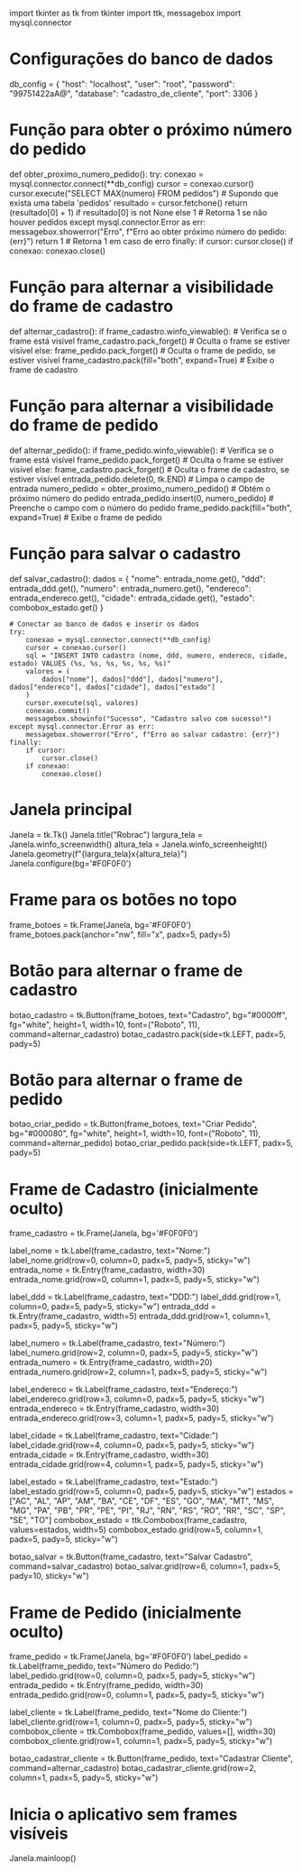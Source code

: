import tkinter as tk
from tkinter import ttk, messagebox
import mysql.connector

# Configurações do banco de dados
db_config = {
    "host": "localhost",
    "user": "root",
    "password": "99751422aA@",
    "database": "cadastro_de_cliente",
    "port": 3306
}

# Função para obter o próximo número do pedido
def obter_proximo_numero_pedido():
    try:
        conexao = mysql.connector.connect(**db_config)
        cursor = conexao.cursor()
        cursor.execute("SELECT MAX(numero) FROM pedidos")  # Supondo que exista uma tabela 'pedidos'
        resultado = cursor.fetchone()
        return (resultado[0] + 1) if resultado[0] is not None else 1  # Retorna 1 se não houver pedidos
    except mysql.connector.Error as err:
        messagebox.showerror("Erro", f"Erro ao obter próximo número do pedido: {err}")
        return 1  # Retorna 1 em caso de erro
    finally:
        if cursor:
            cursor.close()
        if conexao:
            conexao.close()

# Função para alternar a visibilidade do frame de cadastro
def alternar_cadastro():
    if frame_cadastro.winfo_viewable():  # Verifica se o frame está visível
        frame_cadastro.pack_forget()      # Oculta o frame se estiver visível
    else:
        frame_pedido.pack_forget()        # Oculta o frame de pedido, se estiver visível
        frame_cadastro.pack(fill="both", expand=True)  # Exibe o frame de cadastro

# Função para alternar a visibilidade do frame de pedido
def alternar_pedido():
    if frame_pedido.winfo_viewable():  # Verifica se o frame está visível
        frame_pedido.pack_forget()      # Oculta o frame se estiver visível
    else:
        frame_cadastro.pack_forget()    # Oculta o frame de cadastro, se estiver visível
        entrada_pedido.delete(0, tk.END)  # Limpa o campo de entrada
        numero_pedido = obter_proximo_numero_pedido()  # Obtém o próximo número do pedido
        entrada_pedido.insert(0, numero_pedido)  # Preenche o campo com o número do pedido
        frame_pedido.pack(fill="both", expand=True)  # Exibe o frame de pedido

# Função para salvar o cadastro
def salvar_cadastro():
    dados = {
        "nome": entrada_nome.get(),
        "ddd": entrada_ddd.get(),
        "numero": entrada_numero.get(),
        "endereco": entrada_endereco.get(),
        "cidade": entrada_cidade.get(),
        "estado": combobox_estado.get()
    }

    # Conectar ao banco de dados e inserir os dados
    try:
        conexao = mysql.connector.connect(**db_config)
        cursor = conexao.cursor()
        sql = "INSERT INTO cadastro (nome, ddd, numero, endereco, cidade, estado) VALUES (%s, %s, %s, %s, %s, %s)"
        valores = (
            dados["nome"], dados["ddd"], dados["numero"], dados["endereco"], dados["cidade"], dados["estado"]
        )
        cursor.execute(sql, valores)
        conexao.commit()
        messagebox.showinfo("Sucesso", "Cadastro salvo com sucesso!")
    except mysql.connector.Error as err:
        messagebox.showerror("Erro", f"Erro ao salvar cadastro: {err}")
    finally:
        if cursor:
            cursor.close()
        if conexao:
            conexao.close()

# Janela principal
Janela = tk.Tk()
Janela.title("Robrac")
largura_tela = Janela.winfo_screenwidth()
altura_tela = Janela.winfo_screenheight()
Janela.geometry(f"{largura_tela}x{altura_tela}")
Janela.configure(bg='#F0F0F0')

# Frame para os botões no topo
frame_botoes = tk.Frame(Janela, bg='#F0F0F0')
frame_botoes.pack(anchor="nw", fill="x", padx=5, pady=5)

# Botão para alternar o frame de cadastro
botao_cadastro = tk.Button(frame_botoes, text="Cadastro", bg="#0000ff", fg="white", height=1, width=10, font=("Roboto", 11),
                           command=alternar_cadastro)
botao_cadastro.pack(side=tk.LEFT, padx=5, pady=5)

# Botão para alternar o frame de pedido
botao_criar_pedido = tk.Button(frame_botoes, text="Criar Pedido", bg="#000080", fg="white", height=1, width=10, font=("Roboto", 11),
                               command=alternar_pedido)
botao_criar_pedido.pack(side=tk.LEFT, padx=5, pady=5)

# Frame de Cadastro (inicialmente oculto)
frame_cadastro = tk.Frame(Janela, bg='#F0F0F0')

label_nome = tk.Label(frame_cadastro, text="Nome:")
label_nome.grid(row=0, column=0, padx=5, pady=5, sticky="w")
entrada_nome = tk.Entry(frame_cadastro, width=30)
entrada_nome.grid(row=0, column=1, padx=5, pady=5, sticky="w")

label_ddd = tk.Label(frame_cadastro, text="DDD:")
label_ddd.grid(row=1, column=0, padx=5, pady=5, sticky="w")
entrada_ddd = tk.Entry(frame_cadastro, width=5)
entrada_ddd.grid(row=1, column=1, padx=5, pady=5, sticky="w")

label_numero = tk.Label(frame_cadastro, text="Número:")
label_numero.grid(row=2, column=0, padx=5, pady=5, sticky="w")
entrada_numero = tk.Entry(frame_cadastro, width=20)
entrada_numero.grid(row=2, column=1, padx=5, pady=5, sticky="w")

label_endereco = tk.Label(frame_cadastro, text="Endereço:")
label_endereco.grid(row=3, column=0, padx=5, pady=5, sticky="w")
entrada_endereco = tk.Entry(frame_cadastro, width=30)
entrada_endereco.grid(row=3, column=1, padx=5, pady=5, sticky="w")

label_cidade = tk.Label(frame_cadastro, text="Cidade:")
label_cidade.grid(row=4, column=0, padx=5, pady=5, sticky="w")
entrada_cidade = tk.Entry(frame_cadastro, width=30)
entrada_cidade.grid(row=4, column=1, padx=5, pady=5, sticky="w")

label_estado = tk.Label(frame_cadastro, text="Estado:")
label_estado.grid(row=5, column=0, padx=5, pady=5, sticky="w")
estados = ["AC", "AL", "AP", "AM", "BA", "CE", "DF", "ES", "GO", "MA", "MT", "MS", "MG", "PA", "PB", "PR", "PE", "PI", "RJ", "RN", "RS", "RO", "RR", "SC", "SP", "SE", "TO"]
combobox_estado = ttk.Combobox(frame_cadastro, values=estados, width=5)
combobox_estado.grid(row=5, column=1, padx=5, pady=5, sticky="w")

botao_salvar = tk.Button(frame_cadastro, text="Salvar Cadastro", command=salvar_cadastro)
botao_salvar.grid(row=6, column=1, padx=5, pady=10, sticky="w")

# Frame de Pedido (inicialmente oculto)
frame_pedido = tk.Frame(Janela, bg='#F0F0F0')
label_pedido = tk.Label(frame_pedido, text="Número do Pedido:")
label_pedido.grid(row=0, column=0, padx=5, pady=5, sticky="w")
entrada_pedido = tk.Entry(frame_pedido, width=30)
entrada_pedido.grid(row=0, column=1, padx=5, pady=5, sticky="w")

label_cliente = tk.Label(frame_pedido, text="Nome do Cliente:")
label_cliente.grid(row=1, column=0, padx=5, pady=5, sticky="w")
combobox_cliente = ttk.Combobox(frame_pedido, values=[], width=30)
combobox_cliente.grid(row=1, column=1, padx=5, pady=5, sticky="w")

botao_cadastrar_cliente = tk.Button(frame_pedido, text="Cadastrar Cliente", command=alternar_cadastro)
botao_cadastrar_cliente.grid(row=2, column=1, padx=5, pady=5, sticky="w")

# Inicia o aplicativo sem frames visíveis
Janela.mainloop()
